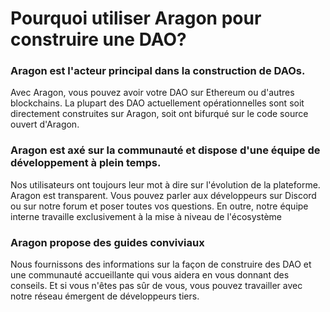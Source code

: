 # Pourquoi utiliser Aragon pour construire une DAO?

### Aragon est l'acteur principal dans la construction de DAOs.

Avec Aragon, vous pouvez avoir votre DAO sur Ethereum ou d'autres blockchains. La plupart des DAO actuellement opérationnelles sont soit directement construites sur Aragon, soit ont bifurqué sur le code source ouvert d'Aragon.

### Aragon est axé sur la communauté et dispose d'une équipe de développement à plein temps.

Nos utilisateurs ont toujours leur mot à dire sur l'évolution de la plateforme. Aragon est transparent. Vous pouvez parler aux développeurs sur Discord ou sur notre forum et poser toutes vos questions. En outre, notre équipe interne travaille exclusivement à la mise à niveau de l'écosystème&#x20;

### Aragon propose des guides conviviaux

Nous fournissons des informations sur la façon de construire des DAO et une communauté accueillante qui vous aidera en vous donnant des conseils. Et si vous n'êtes pas sûr de vous, vous pouvez travailler avec notre réseau émergent de développeurs tiers.
